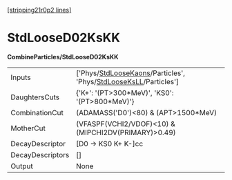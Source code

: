 [[stripping21r0p2 lines]](./stripping21r0p2-index)

# StdLooseD02KsKK

**CombineParticles/StdLooseD02KsKK**

|                  |                                                                                                                                                                        |
|------------------|------------------------------------------------------------------------------------------------------------------------------------------------------------------------|
| Inputs           | ['Phys/[StdLooseKaons](./stripping21r0p2-commonparticles-stdloosekaons)/Particles', 'Phys/[StdLooseKsLL](./stripping21r0p2-commonparticles-stdlooseksll)/Particles'] |
| DaughtersCuts    | {'K+': '(PT\>300\*MeV)', 'KS0': '(PT\>800\*MeV)'}                                                                                                                      |
| CombinationCut   | (ADAMASS('D0')\<80) & (APT\>1500\*MeV)                                                                                                                                 |
| MotherCut        | (VFASPF(VCHI2/VDOF)\<10) & (MIPCHI2DV(PRIMARY)\>0.49)                                                                                                                  |
| DecayDescriptor  | [D0 -\> KS0 K+ K-]cc                                                                                                                                                 |
| DecayDescriptors | []                                                                                                                                                                   |
| Output           | None                                                                                                                                                                   |
